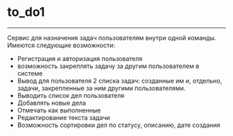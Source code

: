 # to_do1
---
Сервис для назначения задач пользователям внутри одной команды.
Имеются следующие возможности:
- Регистрация и авторизация пользователя
- возможность закреплять задачу за другим пользователем в системе
- Вывод для пользователя 2 списка задач: созданные им и, отдельно, задачи, закрепленные за ним другими пользователями.
- Выводить список дел пользователя
- Добавлять новые дела
- Отмечать как выполненные
- Редактирование текста задачи
- Возможность сортировки дел по статусу, описанию, дате создания
